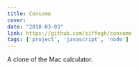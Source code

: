 ```yaml
---
title: Consome
cover:
date: "2018-03-03"
link: https://github.com/siffogh/consome
tags: ['project', 'javascript', 'node']
---
```


A clone of the Mac calculator.
